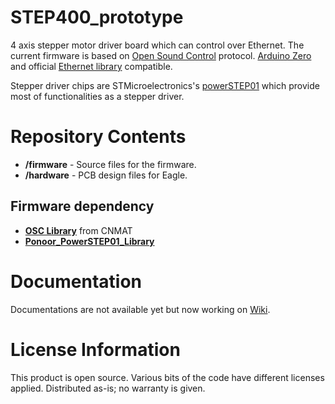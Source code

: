 # STEP400_prototype
4 axis stepper motor driver board which can control over Ethernet. The current firmware is based on [Open Sound Control](http://opensoundcontrol.org/) protocol.
[Arduino Zero](https://www.arduino.cc/en/Guide/ArduinoZero) and official [Ethernet library](https://www.arduino.cc/en/reference/ethernet) compatible.

Stepper driver chips are STMicroelectronics's [powerSTEP01](https://www.st.com/en/motor-drivers/powerstep01.html) which provide most of functionalities as a stepper driver.


# Repository Contents
- **/firmware** - Source files for the firmware.
- **/hardware** - PCB design files for Eagle.

## Firmware dependency
- **[OSC Library](https://github.com/CNMAT/OSC)** from CNMAT
- **[Ponoor_PowerSTEP01_Library](https://github.com/ponoor/Ponoor_PowerSTEP01_Library)**

# Documentation
Documentations are not available yet but now working on [Wiki](https://github.com/kanta/STEP400_prototype/wiki).

# License Information
This product is open source.
Various bits of the code have different licenses applied.
Distributed as-is; no warranty is given.